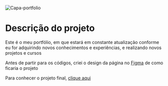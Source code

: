 ![Capa-portfolio](https://user-images.githubusercontent.com/81364355/226065278-5419e286-47d3-44ca-b8ab-aef509239713.png)

# Descrição do projeto

Este é o meu portfólio, em que estará em constante atualização conforme eu for adquirindo novos conhecimentos e experiências, e realizando novos projetos e cursos

Antes de partir para os códigos, criei o design da página no [Figma](https://www.figma.com/file/wDZiDjzwjoWwd1pVtiOhhk/Portf%C3%B3lio?node-id=0%3A1) de como ficaria o projeto

Para conhecer o projeto final, [clique aqui](https://wilsonsdr.github.io/portfolio/)



